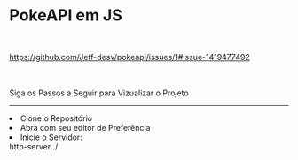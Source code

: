 <h1> PokeAPI em JS </h1>

<br>

https://github.com/Jeff-desv/pokeapi/issues/1#issue-1419477492

<br>
<br>
<br<
<ol>
  <span> Siga os Passos a Seguir para Vizualizar o Projeto </span> <br>
  <hr>
  <li> Clone o Repositório </li>
  <li> Abra com seu editor de Preferência </li>
  <li> Inicie o Servidor: <br>
       http-server ./
  </li>
